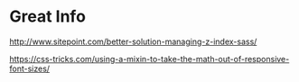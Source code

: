 # Great Info

http://www.sitepoint.com/better-solution-managing-z-index-sass/

https://css-tricks.com/using-a-mixin-to-take-the-math-out-of-responsive-font-sizes/
